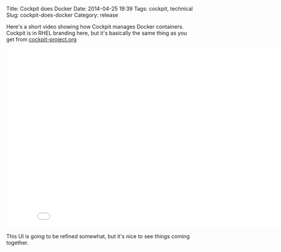 Title: Cockpit does Docker
Date: 2014-04-25 19:39
Tags: cockpit, technical
Slug: cockpit-does-docker
Category: release

Here's a short video showing how Cockpit manages Docker containers.
Cockpit is in RHEL branding here, but it's basically the same thing as
you get from [cockpit-project.org][]

<iframe src="//www.youtube.com/embed/5dM4CqIp2s4" allowfullscreen="" frameborder="0" height="480" width="853"></iframe>
  
This UI is going to be refined somewhat, but it's nice to see things
coming together.

  [cockpit-project.org]: http://cockpit-project.org/
